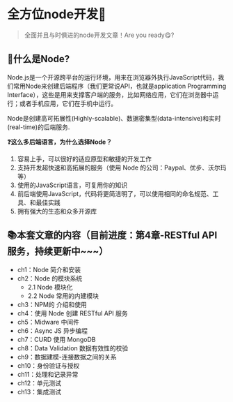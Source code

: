 # 全方位node开发🚀

> 全面并且与时俱进的node开发文章！Are you ready😋?

## 🔔什么是Node?

Node.js是一个开源跨平台的运行环境，用来在浏览器外执行JavaScript代码，我们常用Node来创建后端程序（我们更常说API，也就是application Programming Interface），这些是用来支撑客户端的服务，比如网络应用，它们在浏览器中运行；或者手机应用，它们在手机中运行。

Node是创建高可拓展性(Highly-scalable)、数据密集型(data-intensive)和实时(real-time)的后端服务.

**❓这么多后端语言，为什么选择Node？**

1. 容易上手，可以很好的适应原型和敏捷的开发工作
2. 支持开发超快速和高拓展的服务（使用 Node 的公司：Paypal、优步、沃尔玛等）
3. 使用的JavaScript语言，可复用你的知识
4. 前后端使用JavaScript，代码将更简洁明了，可以使用相同的命名规范、工具、和最佳实践
5. 拥有强大的生态和众多开源库

## 📚本套文章的内容（目前进度：第4章-RESTful API 服务，持续更新中~~~）
- ch1：Node 简介和安装
- ch2：Node 的模块系统
    + 2.1 Node 模块化
    + 2.2 Node 常用的内建模块
- ch3：NPM的 介绍和使用
- ch4：使用 Node 创建 RESTful API 服务
- ch5：Midware 中间件
- ch6：Async JS 异步编程
- ch7：CURD 使用 MongoDB
- ch8：Data Validation 数据有效性的校验
- ch9：数据建模-连接数据之间的关系
- ch10：身份验证与授权
- ch11：处理和记录异常
- ch12：单元测试
- ch13：集成测试

